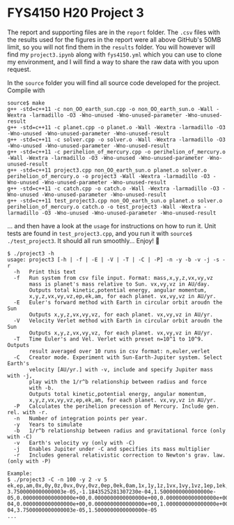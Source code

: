 # FYS4150 H20 Project 3
The report and supporting files are in the `report` folder. The `.csv` files with the results used for the figures in the report were all above GitHub's 50MB limit, so you will not find them in the `results` folder. You will however will find my  `project3.ipynb` along with `fys4150.yml` which you can use to clone my environment, and I will find a way to share the raw data with you upon request.

In the `source` folder you will find all source code developed for the project. Compile with
```
source$ make
g++ -std=c++11 -c non_OO_earth_sun.cpp -o non_OO_earth_sun.o -Wall -Wextra -larmadillo -O3 -Wno-unused -Wno-unused-parameter -Wno-unused-result 
g++ -std=c++11 -c planet.cpp -o planet.o -Wall -Wextra -larmadillo -O3 -Wno-unused -Wno-unused-parameter -Wno-unused-result 
g++ -std=c++11 -c solver.cpp -o solver.o -Wall -Wextra -larmadillo -O3 -Wno-unused -Wno-unused-parameter -Wno-unused-result 
g++ -std=c++11 -c perihelion_of_mercury.cpp -o perihelion_of_mercury.o -Wall -Wextra -larmadillo -O3 -Wno-unused -Wno-unused-parameter -Wno-unused-result 
g++ -std=c++11 project3.cpp non_OO_earth_sun.o planet.o solver.o perihelion_of_mercury.o -o project3 -Wall -Wextra -larmadillo -O3 -Wno-unused -Wno-unused-parameter -Wno-unused-result
g++ -std=c++11 -c catch.cpp -o catch.o -Wall -Wextra -larmadillo -O3 -Wno-unused -Wno-unused-parameter -Wno-unused-result 
g++ -std=c++11 test_project3.cpp non_OO_earth_sun.o planet.o solver.o perihelion_of_mercury.o catch.o -o test_project3 -Wall -Wextra -larmadillo -O3 -Wno-unused -Wno-unused-parameter -Wno-unused-result
```
... and then have a look at the `usage` for instructions on how to run it. Unit tests are found in `test_project3.cpp`, and you run it with `source$ ./test_project3`. It should all run smoothly... Enjoy! :whale:
```
$ ./project3 -h
usage: project3 [-h | -f | -E | -V | -T | -C | -P] -n -y -b -v -j -s -r
  -h   Print this text
  -f   Run system from csv file input. Format: mass,x,y,z,vx,vy,vz
       mass is planet's mass relative to Sun. vx,vy,vz in AU/day.
       Outputs total kinetic,potential energy, angular momentum,
       x,y,z,vx,vy,vz,ep,ek,am, for each planet. vx,vy,vz in AU/yr.
  -E   Euler's forward method with Earth in circular orbit aroudn the Sun
       Outputs x,y,z,vx,vy,vz, for each planet. vx,vy,vz in AU/yr.
  -V   Velocity Verlet method with Earth in circular orbit aroudn the Sun
       Outputs x,y,z,vx,vy,vz, for each planet. vx,vy,vz in AU/yr.
  -T   Time Euler's and Vel. Verlet with preset n=10^1 to 10^9. Outputs
       result averaged over 10 runs in csv format: n,euler,verlet
  -C   Creator mode. Experiment with Sun-Earth-Jupiter system. Select Earth's
       velocity [AU/yr.] with -v, include and specify Jupiter mass with -j,
       play with the 1/r^b relationship between radius and force
       with -b.
       Outputs total kinetic,potential energy, angular momentum,
       x,y,z,vx,vy,vz,ep,ek,am, for each planet. vx,vy,vz in AU/yr.
  -P   Calculates the perihelion precession of Mercury. Include gen. rel. with -r.
  -n   Number of integration points per year.
  -y   Years to simulate
  -b   1/r^b relationship between radius and gravitational force (only with -C)
  -v   Earth's velocity vy (only with -C)
  -j   Enables Jupiter under -C and specifies its mass multiplier
  -r   Includes general relativistic correction to Newton's grav. law. (only with -P)

Example:
$ ./project3 -C -n 100 -y 2 -v 5
ek,ep,am,0x,0y,0z,0vx,0vy,0vz,0ep,0ek,0am,1x,1y,1z,1vx,1vy,1vz,1ep,1ek,1am,
3.7500000000000003e-05,-1.1843525281307230e-04,1.5000000000000000e-05,0.0000000000000000e+00,0.0000000000000000e+00,0.0000000000000000e+00,0.0000000000000000e+00,0.0000000000000000e+00,0.0000000000000000e+00,-1.1843525281307230e-04,0.0000000000000000e+00,0.0000000000000000e+00,1.0000000000000000e+00,0.0000000000000000e+00,0.0000000000000000e+00,0.0000000000000000e+00,5.0000000000000000e+00,0.0000000000000000e+00,-1.1843525281307230e-04,3.7500000000000003e-05,1.5000000000000000e-05
...
```